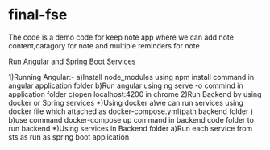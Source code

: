# final-fse 

The code is a demo code for keep note app where we can add note content,catagory for note and multiple reminders for note



 Run Angular and Spring Boot Services
 
 1)Running Angular:-
        a)Install node_modules using npm install command in angular application folder
        b)Run angular using ng serve -o commind in application folder
        c)open localhost:4200 in chrome
 2)Run Backend by using docker or Spring services
      *)Using docker
          a)we can run services using docker file which attached as docker-compose.yml(path backend folder )
          b)use command docker-compose up command in backend code folder to run backend
      *)Using services in Backend folder
          a)Run each service from sts as run as spring boot application
